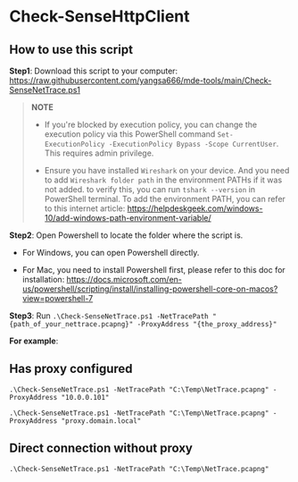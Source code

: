 # Check-SenseHttpClient

## How to use this script
**Step1**: Download this script to your computer: https://raw.githubusercontent.com/yangsa666/mde-tools/main/Check-SenseNetTrace.ps1

> **NOTE**
> 
> - If you're blocked by execution policy, you can change the execution policy via this PowerShell command `Set-ExecutionPolicy -ExecutionPolicy Bypass -Scope CurrentUser`. This requires admin privilege.
>
> - Ensure you have installed `Wireshark` on your device. And you need to add `Wireshark folder path` in the environment PATHs if it was not added.
> to verify this, you can run `tshark --version` in PowerShell terminal.
> To add the environment PATH, you can refer to this internet article: https://helpdeskgeek.com/windows-10/add-windows-path-environment-variable/


**Step2**: Open Powershell to locate the folder where the script is.

- For Windows, you can open Powershell directly. 

- For Mac, you need to install Powershell first, please refer to this doc for installation: https://docs.microsoft.com/en-us/powershell/scripting/install/installing-powershell-core-on-macos?view=powershell-7

**Step3**: Run `.\Check-SenseNetTrace.ps1 -NetTracePath "{path_of_your_nettrace.pcapng}" -ProxyAddress "{the_proxy_address}"`

**For example**: 
## Has proxy configured
`.\Check-SenseNetTrace.ps1 -NetTracePath "C:\Temp\NetTrace.pcapng" -ProxyAddress "10.0.0.101"`

`.\Check-SenseNetTrace.ps1 -NetTracePath "C:\Temp\NetTrace.pcapng" -ProxyAddress "proxy.domain.local"`

## Direct connection without proxy
`.\Check-SenseNetTrace.ps1 -NetTracePath "C:\Temp\NetTrace.pcapng"`